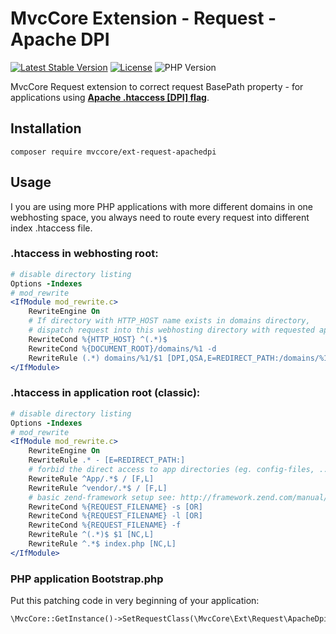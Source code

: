 # MvcCore Extension - Request - Apache DPI

[![Latest Stable Version](https://img.shields.io/badge/Stable-v4.1.0-brightgreen.svg?style=plastic)](https://github.com/mvccore/ext-request-apachedpi/releases)
[![License](https://img.shields.io/badge/Licence-BSD-brightgreen.svg?style=plastic)](https://mvccore.github.io/docs/mvccore/4.0.0/LICENCE.md)
![PHP Version](https://img.shields.io/badge/PHP->=5.3-brightgreen.svg?style=plastic)

MvcCore Request extension to correct request BasePath property  - for applications using [**Apache .htaccess [DPI] flag**](https://httpd.apache.org/docs/trunk/rewrite/flags.html#flag_dpi).

## Installation
```shell
composer require mvccore/ext-request-apachedpi
```

## Usage
I you are using more PHP applications with more different domains in one webhosting space,
you always need to route every request into different index .htaccess file.

### .htaccess in webhosting root:
```apache
# disable directory listing
Options -Indexes
# mod_rewrite
<IfModule mod_rewrite.c>
	RewriteEngine On
	# If directory with HTTP_HOST name exists in domains directory, 
	# dispatch request into this webhosting directory with requested application:
	RewriteCond %{HTTP_HOST} ^(.*)$
	RewriteCond %{DOCUMENT_ROOT}/domains/%1 -d
	RewriteRule (.*) domains/%1/$1 [DPI,QSA,E=REDIRECT_PATH:/domains/%1,L]
</IfModule>
```

### .htaccess in application root (classic):
```apache
# disable directory listing
Options -Indexes
# mod_rewrite
<IfModule mod_rewrite.c>
	RewriteEngine On
	RewriteRule .* - [E=REDIRECT_PATH:]
	# forbid the direct access to app directories (eg. config-files, ...)
	RewriteRule ^App/.*$ / [F,L]
	RewriteRule ^vendor/.*$ / [F,L]
	# basic zend-framework setup see: http://framework.zend.com/manual/en/zend.controller.html
	RewriteCond %{REQUEST_FILENAME} -s [OR]
	RewriteCond %{REQUEST_FILENAME} -l [OR]
	RewriteCond %{REQUEST_FILENAME} -f
	RewriteRule ^(.*)$ $1 [NC,L]
	RewriteRule ^.*$ index.php [NC,L]
</IfModule>
```

### PHP application Bootstrap.php
Put this patching code in very beginning of your application:
```php
\MvcCore::GetInstance()->SetRequestClass(\MvcCore\Ext\Request\ApacheDpi::class);
```
